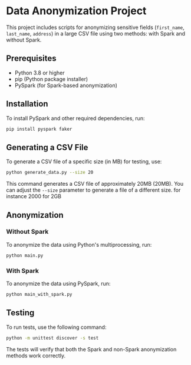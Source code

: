 # Data Anonymization Project

This project includes scripts for anonymizing sensitive fields (`first_name`, `last_name`, `address`) in a large CSV file using two methods: with Spark and without Spark.

## Prerequisites

- Python 3.8 or higher
- pip (Python package installer)
- PySpark (for Spark-based anonymization)

## Installation

To install PySpark and other required dependencies, run:

```bash
pip install pyspark faker
```

## Generating a CSV File

To generate a CSV file of a specific size (in MB) for testing, use:

```bash
python generate_data.py --size 20
```

This command generates a CSV file of approximately 20MB (20MB). You can adjust the `--size` parameter to generate a file of a different size. for instance 2000 for 2GB

## Anonymization

### Without Spark

To anonymize the data using Python's multiprocessing, run:

```bash
python main.py
```

### With Spark

To anonymize the data using PySpark, run:

```bash
python main_with_spark.py
```

## Testing

To run tests, use the following command:

```bash
python -m unittest discover -s test
```

The tests will verify that both the Spark and non-Spark anonymization methods work correctly.
